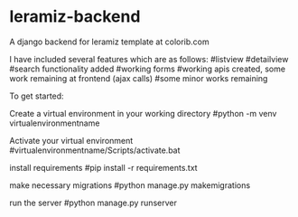 # leramiz-backend
A django backend for leramiz template at colorib.com

I have included several features which are as follows:
#listview
#detailview
#search functionality added
#working forms
#working apis created, some work remaining at frontend (ajax calls)
#some minor works remaining

To get started:

Create a virtual environment in your working directory
#python -m venv virtualenvironmentname

Activate your virtual environment
#virtualenvironmentname/Scripts/activate.bat

install requirements
#pip install -r requirements.txt

make necessary migrations
#python manage.py makemigrations

run the server
#python manage.py runserver

